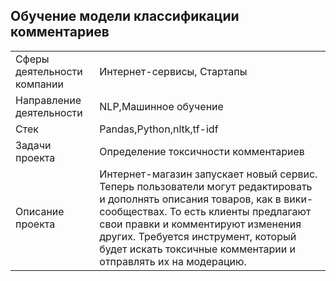 ## Обучение модели классификации комментариев

|  |  |
|:---|:---|
| Сферы деятельности компании | Интернет-сервисы, Стартапы| 
| Направление деятельности | NLP,Машинное обучение |
| Стек| Pandas,Python,nltk,tf-idf| 
| Задачи проекта | Определение токсичности комментариев| 
| Описание проекта|Интернет-магазин запускает новый сервис. Теперь пользователи могут редактировать и дополнять описания товаров, как в вики-сообществах. То есть клиенты предлагают свои правки и комментируют изменения других. Требуется инструмент, который будет искать токсичные комментарии и отправлять их на модерацию.| 
